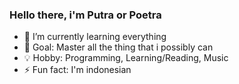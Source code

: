 ### Hello there, i'm Putra or Poetra

- 🌱 I’m currently learning everything
- 🥇 Goal: Master all the thing that i possibly can
- 💡 Hobby: Programming, Learning/Reading, Music
- ⚡ Fun fact: I'm indonesian


<!--### Contact me:
[<img-align="left" alt="poetrahaidarilahi" width="22px" src="https://www.google.com/search?q=instagram+icon&safe=strict&client=opera-gx&hs=n4y&sxsrf=ALeKk02loVk3uqDCQmKZWy_zXQZ2h3H6WQ:1603771548240&tbm=isch&source=iu&ictx=1&fir=ZF0qbJPzEi7O7M%252CXJ0Zi-pyg4It5M%252C_&vet=1&usg=AI4_-kQnt0--goKFDhviC-eIUIj87yYKuw&sa=X&ved=2ahUKEwiZw7vL8tPsAhWYeX0KHbtPAHkQ9QF6BAgKEEY#imgrc=ZF0qbJPzEi7O7M" />][instagram]
[<img-align="left" alt="PlantPoetra" width="22px" src="https://www.google.com/search?q=twitter+icon&safe=strict&client=opera-gx&sxsrf=ALeKk00lGanjpLo6QY4LawjtgpMKRM5UhQ:1603771852147&tbm=isch&source=iu&ictx=1&fir=SlxFlynMl2OwZM%252CLvMVqztkXK5dkM%252C_&vet=1&usg=AI4_-kTaRjNIk25KgKg5MLEbmuDH2RQe7w&sa=X&ved=2ahUKEwjn27Dc89PsAhVN4nMBHQjcC5UQ9QF6BAgKEEw#imgrc=SlxFlynMl2OwZM" />][twitter]
[<img-align="left" alt="Passione" width="22px" src="https://www.google.com/search?q=discord+icon&safe=strict&client=opera-gx&sxsrf=ALeKk014Oe60KlvJXiFP3KvtZ6dT9EWTvQ:1603771964200&tbm=isch&source=iu&ictx=1&fir=ABUvPrjrDvCYMM%252CHzV3GAKngsPpSM%252C_&vet=1&usg=AI4_-kQw91vmOQ_PNwiLKI4urDXQf7f2Yw&sa=X&ved=2ahUKEwjK9OeR9NPsAhUi6XMBHeJzBNEQ9QF6BAgOEFg#imgrc=ABUvPrjrDvCYMM" />][discordServer] -->

  
<br />
<br />

[instagram]: https://www.instagram.com/poetrahaidarilahi/
[discordServer]: https://discord.gg/F5ErJYu
[twitter]: https://twitter.com/PlantPoetra